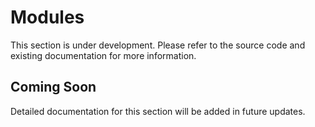 # Modules

This section is under development. Please refer to the source code and existing
documentation for more information.

## Coming Soon

Detailed documentation for this section will be added in future updates.